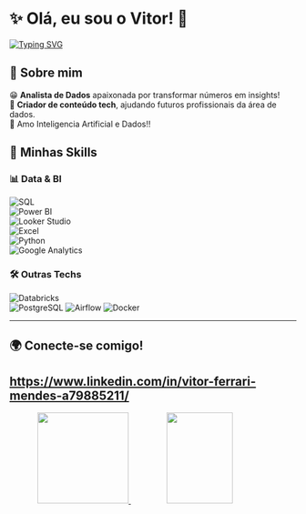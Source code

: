 
# ✨ Olá, eu sou o Vitor! 👻

[![Typing SVG](https://readme-typing-svg.herokuapp.com?color=%231E90FF&size=22&center=true&vCenter=true&width=500&lines=Analista+de+Dados+📊;Criador+de+Conteúdo+🧑‍💻;Padawan+nas+horas+vagas+🪐)](https://git.io/typing-svg)



## 🌸 Sobre mim  

😁 **Analista de Dados** apaixonada por transformar números em insights!  
📢 **Criador de conteúdo tech**, ajudando futuros profissionais da área de dados.   
🤖 Amo Inteligencia Artificial e Dados!! 

## 🚀 Minhas Skills  

### 📊 **Data & BI**  
![SQL](https://img.shields.io/badge/SQL-%230074C1.svg?style=flat&logo=amazon-dynamodb&logoColor=white)  
![Power BI](https://img.shields.io/badge/Power%20BI-F2C811?style=flat&logo=powerbi&logoColor=black)  
![Looker Studio](https://img.shields.io/badge/Looker%20Studio-4285F4?style=flat&logo=google&logoColor=white)  
![Excel](https://img.shields.io/badge/Microsoft%20Excel-217346?style=flat&logo=microsoft-excel&logoColor=white)  
![Python](https://img.shields.io/badge/Python-3776AB?style=flat&logo=python&logoColor=white)  
![Google Analytics](https://img.shields.io/badge/Google%20Analytics-E37400?style=flat&logo=google-analytics&logoColor=white)  

### 🛠️ **Outras Techs**  
![Databricks](https://img.shields.io/badge/Databricks-FC4C02?style=flat&logo=databricks&logoColor=white)   
![PostgreSQL](https://img.shields.io/badge/PostgreSQL-336791?style=flat&logo=postgresql&logoColor=white)
![Airflow](https://img.shields.io/badge/Apache%20Airflow-017CEE?style=flat&logo=apache-airflow&logoColor=white)
![Docker](https://img.shields.io/badge/Docker-2496ED?style=flat&logo=docker&logoColor=white)


---

## 🌍 Conecte-se comigo!  

https://www.linkedin.com/in/vitor-ferrari-mendes-a79885211/
---

 
<div align="center">
  <a href="https://github.com/VitorFerrariM">
  <img height="160em" src="https://github-readme-stats.vercel.app/api?username=VitorFerrariM&show_icons=true&theme=light&include_all_commits=true&count_private=true"/>
    <img height="160em" width="48%" src="https://github-readme-stats.vercel.app/api/top-langs/?username=VitorferrariM&layout=compact&langs_count=7&theme=light"/>
  </a>
</div>

 
